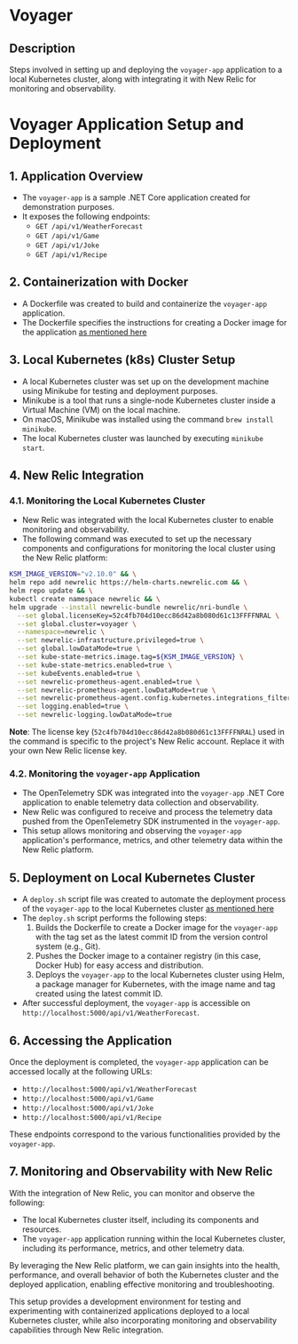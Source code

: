 # Voyager

## Description

Steps involved in setting up and deploying the `voyager-app` application to a local Kubernetes cluster, along with integrating it with New Relic for monitoring and observability.

# Voyager Application Setup and Deployment

## 1. Application Overview

- The `voyager-app` is a sample .NET Core application created for demonstration purposes.
- It exposes the following endpoints:
  - `GET /api/v1/WeatherForecast`
  - `GET /api/v1/Game`
  - `GET /api/v1/Joke`
  - `GET /api/v1/Recipe`

## 2. Containerization with Docker

- A Dockerfile was created to build and containerize the `voyager-app` application.
- The Dockerfile specifies the instructions for creating a Docker image for the application [as mentioned here](src/Voyager.Api/Dockerfile)

## 3. Local Kubernetes (k8s) Cluster Setup

- A local Kubernetes cluster was set up on the development machine using Minikube for testing and deployment purposes.
- Minikube is a tool that runs a single-node Kubernetes cluster inside a Virtual Machine (VM) on the local machine.
- On macOS, Minikube was installed using the command `brew install minikube`.
- The local Kubernetes cluster was launched by executing `minikube start`.

## 4. New Relic Integration

### 4.1. Monitoring the Local Kubernetes Cluster

- New Relic was integrated with the local Kubernetes cluster to enable monitoring and observability.
- The following command was executed to set up the necessary components and configurations for monitoring the local cluster using the New Relic platform:

```bash
KSM_IMAGE_VERSION="v2.10.0" && \
helm repo add newrelic https://helm-charts.newrelic.com && \
helm repo update && \
kubectl create namespace newrelic && \
helm upgrade --install newrelic-bundle newrelic/nri-bundle \
  --set global.licenseKey=52c4fb704d10ecc86d42a8b080d61c13FFFFNRAL \
  --set global.cluster=voyager \
  --namespace=newrelic \
  --set newrelic-infrastructure.privileged=true \
  --set global.lowDataMode=true \
  --set kube-state-metrics.image.tag=${KSM_IMAGE_VERSION} \
  --set kube-state-metrics.enabled=true \
  --set kubeEvents.enabled=true \
  --set newrelic-prometheus-agent.enabled=true \
  --set newrelic-prometheus-agent.lowDataMode=true \
  --set newrelic-prometheus-agent.config.kubernetes.integrations_filter.enabled=false \
  --set logging.enabled=true \
  --set newrelic-logging.lowDataMode=true
```

**Note**: The license key (`52c4fb704d10ecc86d42a8b080d61c13FFFFNRAL`) used in the command is specific to the project's New Relic account. Replace it with your own New Relic license key.

### 4.2. Monitoring the `voyager-app` Application

- The OpenTelemetry SDK was integrated into the `voyager-app` .NET Core application to enable telemetry data collection and observability.
- New Relic was configured to receive and process the telemetry data pushed from the OpenTelemetry SDK instrumented in the `voyager-app`.
- This setup allows monitoring and observing the `voyager-app` application's performance, metrics, and other telemetry data within the New Relic platform.

## 5. Deployment on Local Kubernetes Cluster

- A `deploy.sh` script file was created to automate the deployment process of the `voyager-app` to the local Kubernetes cluster [as mentioned here](deploy.sh)
- The `deploy.sh` script performs the following steps:
  1. Builds the Dockerfile to create a Docker image for the `voyager-app` with the tag set as the latest commit ID from the version control system (e.g., Git).
  2. Pushes the Docker image to a container registry (in this case, Docker Hub) for easy access and distribution.
  3. Deploys the `voyager-app` to the local Kubernetes cluster using Helm, a package manager for Kubernetes, with the image name and tag created using the latest commit ID.
- After successful deployment, the `voyager-app` is accessible on `http://localhost:5000/api/v1/WeatherForecast`.

## 6. Accessing the Application

Once the deployment is completed, the `voyager-app` application can be accessed locally at the following URLs:

- `http://localhost:5000/api/v1/WeatherForecast`
- `http://localhost:5000/api/v1/Game`
- `http://localhost:5000/api/v1/Joke`
- `http://localhost:5000/api/v1/Recipe`

These endpoints correspond to the various functionalities provided by the `voyager-app`.

## 7. Monitoring and Observability with New Relic

With the integration of New Relic, you can monitor and observe the following:

- The local Kubernetes cluster itself, including its components and resources.
- The `voyager-app` application running within the local Kubernetes cluster, including its performance, metrics, and other telemetry data.

By leveraging the New Relic platform, we can gain insights into the health, performance, and overall behavior of both the Kubernetes cluster and the deployed application, enabling effective monitoring and troubleshooting.

This setup provides a development environment for testing and experimenting with containerized applications deployed to a local Kubernetes cluster, while also incorporating monitoring and observability capabilities through New Relic integration.
